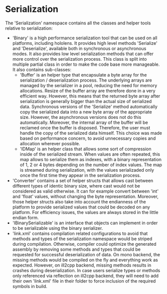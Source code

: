Serialization
===============

The 'Serialization' namespace contains all the classes and helper tools
relative to serialization:
- 'Binary' is a high performance serialization tool that can be used on
  all platforms, including hololens. It provides high level methods
  'Serialize' and 'Deserialize', available both in synchronous or
  asynchronous modes. It also provides low level serialization methods
  that can offer more control over the serialization process. This
  class is split into multiple partial class in order to make the code
  base more manageable. It also contains sub-classes:
  - 'Buffer' is an helper type that encapsulate a byte array for the
    serialization / deserialization process. The underlying arrays are
	managed by the serializer in a pool, reducing the need for memory
	allocations. Resize of the buffer array are therefore done in a very
	efficient way. However, this means that the returned byte array after
	serialization is generally bigger than the actual size of serialized
	data. Synchronous versions of the 'Serialize' method automatically
	copy the serialized data into a new byte array of the appropriate size.
	However, the asynchronous versions does not do this automatically.
	Moreover, the internal array of the buffer will be reclamed once the
	buffer is disposed. Therefore, the user must handle the copy of the
	serialized data himself. This choice was made based on performance
	concern, to avoid unnecessary copies and allocation wherever possible.
  - 'IDMap' is an helper class that allows some sort of compression inside
    of the serialized stream. When values are often repeated, this map
	allows to serialize them as indexes, with a binary representation of
	1, 2 or 4 bytes depending on the number of index values. The map is
	streamed during serialization, with the values serializaded only once
	the first time they appear in the serialization process.
- 'Converter' contains a set of helper structs that allows cast between
  different types of identic binary size, where cast would not be
  considered as valid otherwise. It can for example convert between 'int'
  and 'float' values, without changing the byte representation. Moreover,
  those helper structs also take into account the endianness of the
  platform to provide serialized values that could be decoded on any
  platform. For efficiency issues, the values are always stored in the
  little endian form.
- 'IBinarySerializable' is an interface that objects can implement in
  order to be serializable using the binary serializer.
- 'link.xml' contains compilation related configurations to avoid that
  methods and types of the serialization namespace would be striped
  during compilation. Otherwise, compiler could optimize the generated
  assembly by removing some methods and types that could be requested
  for successful deserialization of data. On mono backend, the missing
  methods would be compiled on the fly and everything work as expected.
  However, on ill2cpp backend, missing methods results in crashes during
  deserialization. In case users serialize types or methods only
  referenced via reflection on ill2cpp backend, they will need to add
  their own 'link.xml' file in their folder to force inclusion of the
  required symbols in build.
